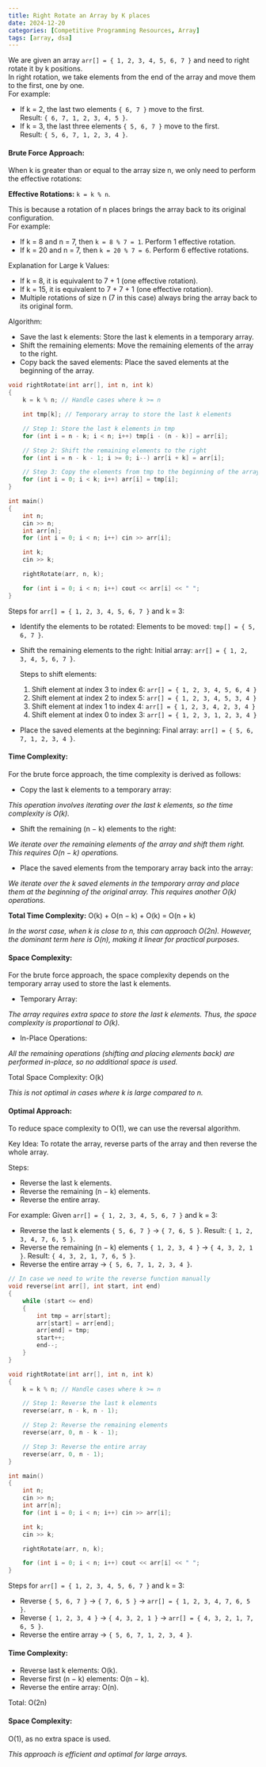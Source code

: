 ```yaml
---
title: Right Rotate an Array by K places
date: 2024-12-20
categories: [Competitive Programming Resources, Array]
tags: [array, dsa]
---
```


We are given an array `arr[] = { 1, 2, 3, 4, 5, 6, 7 }` and need to right rotate it by k positions.\
In right rotation, we take elements from the end of the array and move them to the first, one by one.\
For example:

- If k = 2, the last two elements `{ 6, 7 }` move to the first.\
Result: `{ 6, 7, 1, 2, 3, 4, 5 }`.
- If k = 3, the last three elements `{ 5, 6, 7 }` move to the first.\
Result: `{ 5, 6, 7, 1, 2, 3, 4 }`.

#### Brute Force Approach:

When k is greater than or equal to the array size n, we only need to perform the effective rotations:

**Effective Rotations:** `k = k % n`.

This is because a rotation of n places brings the array back to its original configuration.\
For example:

- If k = 8 and n = 7, then `k = 8 % 7 = 1`. Perform 1 effective rotation.
- If k = 20 and n = 7, then `k = 20 % 7 = 6`. Perform 6 effective rotations.

Explanation for Large k Values:

- If k = 8, it is equivalent to 7 + 1 (one effective rotation).
- If k = 15, it is equivalent to 7 + 7 + 1 (one effective rotation).
- Multiple rotations of size n (7 in this case) always bring the array back to its original form.

Algorithm:

- Save the last k elements: Store the last k elements in a temporary array.
- Shift the remaining elements: Move the remaining elements of the array to the right.
- Copy back the saved elements: Place the saved elements at the beginning of the array.


```cpp
void rightRotate(int arr[], int n, int k) 
{
    k = k % n; // Handle cases where k >= n

    int tmp[k]; // Temporary array to store the last k elements

    // Step 1: Store the last k elements in tmp
    for (int i = n - k; i < n; i++) tmp[i - (n - k)] = arr[i];

    // Step 2: Shift the remaining elements to the right
    for (int i = n - k - 1; i >= 0; i--) arr[i + k] = arr[i];

    // Step 3: Copy the elements from tmp to the beginning of the array
    for (int i = 0; i < k; i++) arr[i] = tmp[i];
}

int main()
{
    int n;
    cin >> n;
    int arr[n];
    for (int i = 0; i < n; i++) cin >> arr[i];

    int k;
    cin >> k;

    rightRotate(arr, n, k);

    for (int i = 0; i < n; i++) cout << arr[i] << " ";
}
```

Steps for `arr[] = { 1, 2, 3, 4, 5, 6, 7 }` and k = 3:

- Identify the elements to be rotated:
  Elements to be moved: `tmp[] = { 5, 6, 7 }`.

- Shift the remaining elements to the right:
  Initial array: `arr[] = { 1, 2, 3, 4, 5, 6, 7 }`.

  Steps to shift elements:
  1. Shift element at index 3 to index 6: `arr[] = { 1, 2, 3, 4, 5, 6, 4 }`
  2. Shift element at index 2 to index 5: `arr[] = { 1, 2, 3, 4, 5, 3, 4 }`
  3. Shift element at index 1 to index 4: `arr[] = { 1, 2, 3, 4, 2, 3, 4 }`
  4. Shift element at index 0 to index 3: `arr[] = { 1, 2, 3, 1, 2, 3, 4 }`

- Place the saved elements at the beginning:
  Final array: `arr[] = { 5, 6, 7, 1, 2, 3, 4 }`.

#### Time Complexity:

For the brute force approach, the time complexity is derived as follows:

- Copy the last k elements to a temporary array:

*This operation involves iterating over the last k elements, so the time complexity is O(k).*

- Shift the remaining (n − k) elements to the right:

*We iterate over the remaining elements of the array and shift them right. This requires O(n − k) operations.*

- Place the saved elements from the temporary array back into the array:

*We iterate over the k saved elements in the temporary array and place them at the beginning of the original array. This requires another O(k) operations.*

**Total Time Complexity:** O(k) + O(n − k) + O(k) = O(n + k)

*In the worst case, when k is close to n, this can approach O(2n). However, the dominant term here is O(n), making it linear for practical purposes.*

#### Space Complexity:

For the brute force approach, the space complexity depends on the temporary array used to store the last k elements.

- Temporary Array:

*The array requires extra space to store the last k elements. Thus, the space complexity is proportional to O(k).*

- In-Place Operations:

*All the remaining operations (shifting and placing elements back) are performed in-place, so no additional space is used.*

Total Space Complexity: O(k)

*This is not optimal in cases where k is large compared to n.*

#### Optimal Approach:

To reduce space complexity to O(1), we can use the reversal algorithm.

Key Idea: To rotate the array, reverse parts of the array and then reverse the whole array.

Steps:

- Reverse the last k elements.
- Reverse the remaining (n − k) elements.
- Reverse the entire array.

For example:
Given `arr[] = { 1, 2, 3, 4, 5, 6, 7 }` and k = 3:

- Reverse the last k elements `{ 5, 6, 7 }` → `{ 7, 6, 5 }`.
Result: `{ 1, 2, 3, 4, 7, 6, 5 }`.
- Reverse the remaining (n − k) elements `{ 1, 2, 3, 4 }` → `{ 4, 3, 2, 1 }`.
Result: `{ 4, 3, 2, 1, 7, 6, 5 }`.
- Reverse the entire array → `{ 5, 6, 7, 1, 2, 3, 4 }`.

```cpp
// In case we need to write the reverse function manually
void reverse(int arr[], int start, int end)
{
    while (start <= end)
    {
        int tmp = arr[start];
        arr[start] = arr[end];
        arr[end] = tmp;
        start++;
        end--;
    }
}

void rightRotate(int arr[], int n, int k)
{
    k = k % n; // Handle cases where k >= n

    // Step 1: Reverse the last k elements
    reverse(arr, n - k, n - 1);

    // Step 2: Reverse the remaining elements
    reverse(arr, 0, n - k - 1);

    // Step 3: Reverse the entire array
    reverse(arr, 0, n - 1);
}

int main()
{
    int n;
    cin >> n;
    int arr[n];
    for (int i = 0; i < n; i++) cin >> arr[i];

    int k;
    cin >> k;

    rightRotate(arr, n, k);

    for (int i = 0; i < n; i++) cout << arr[i] << " ";
}
```

Steps for `arr[] = { 1, 2, 3, 4, 5, 6, 7 }` and k = 3:

- Reverse `{ 5, 6, 7 }` → `{ 7, 6, 5 }` → `arr[] = { 1, 2, 3, 4, 7, 6, 5 }`.
- Reverse `{ 1, 2, 3, 4 }` → `{ 4, 3, 2, 1 }` → `arr[] = { 4, 3, 2, 1, 7, 6, 5 }`.
- Reverse the entire array → `{ 5, 6, 7, 1, 2, 3, 4 }`.

#### Time Complexity:

- Reverse last k elements: O(k).
- Reverse first (n − k) elements: O(n − k).
- Reverse the entire array: O(n).

Total: O(2n)

#### Space Complexity: 

O(1), as no extra space is used.

*This approach is efficient and optimal for large arrays.*